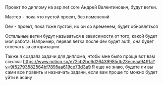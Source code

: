 ﻿Проект по диплому на asp.net core
Андрей Валентинович, будут ветки.

Мастер - пока что пустой проект, без изменений

Dev - проект, пока тоже пустой, но он со временем, будет обновляться

Остальные ветки будут называться в зависимости от того, какой будет моя работа.
Например, первая ветка после dev будет auth, она будет отвечать за авторизацию

Также я создала задачи для диплома, чтобы мне было проще
вот вам ссылка: https://www.notion.so/e72cb2bc6d26439985db23eceaa9491a?v=9f52793582564bf7895aa619ce73d3a9
Я еще не знаю, будете ли вы сами все править и назначать задачи, если вам проще то можно будет уйти в асану
